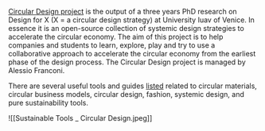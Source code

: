 
[Circular Design project](https://www.circulardesign.it/) is the output of a three years PhD research on Design for X (X = a circular design strategy) at University Iuav of Venice. In essence it is an open-source collection of systemic design strategies to accelerate the circular economy. The aim of this project is to help companies and students to learn, explore, play and try to use a collaborative approach to accelerate the circular economy from the earliest phase of the design process. The Circular Design project is managed by Alessio Franconi.

There are several useful tools and guides [listed](https://www.circulardesign.it/online-tools/) related to circular materials, circular business models, circular design, fashion, systemic design, and pure sustainability tools.

![[Sustainable Tools _ Circular Design.jpeg]]